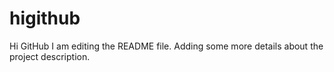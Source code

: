 # higithub
Hi GitHub
I am editing the README file. Adding some more details about the project description.
